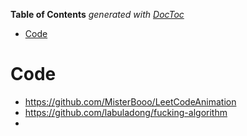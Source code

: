 <!-- START doctoc generated TOC please keep comment here to allow auto update -->
<!-- DON'T EDIT THIS SECTION, INSTEAD RE-RUN doctoc TO UPDATE -->
**Table of Contents**  *generated with [DocToc](https://github.com/thlorenz/doctoc)*

- [Code](#code)

<!-- END doctoc generated TOC please keep comment here to allow auto update -->


# Code
- https://github.com/MisterBooo/LeetCodeAnimation
- https://github.com/labuladong/fucking-algorithm
- 


